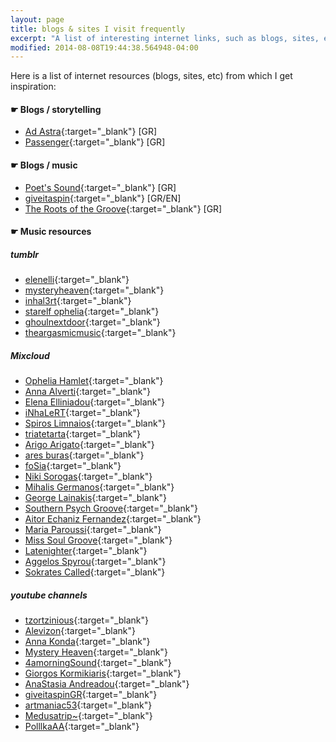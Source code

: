 ```yaml
---
layout: page
title: blogs & sites I visit frequently
excerpt: "A list of interesting internet links, such as blogs, sites, etc that I visit frequently"
modified: 2014-08-08T19:44:38.564948-04:00
---
```


Here is a list of internet resources (blogs, sites, etc) from which I get inspiration:

#### &#x261B; Blogs / storytelling
* [Ad Astra](http://aylwens.blogspot.gr/){:target="_blank"}  [GR]
* [Passenger](http://www.aggelosspyrou.net/){:target="_blank"}  [GR]

#### &#x261B; Blogs / music
* [Poet's Sound](http://poetssound.blogspot.com/){:target="_blank"}  [GR]
* [giveitaspin](http://www.giveitaspin.gr/){:target="_blank"}  [GR/EN]
* [The Roots of the Groove](https://grooveroots.wordpress.com/){:target="_blank"}  [GR]

#### &#x261B; Music resources

##### tumblr

* [elenelli](http://elenelli.tumblr.com/){:target="_blank"}
* [mysteryheaven](http://mysteryheaven.tumblr.com/){:target="_blank"} 
* [inhal3rt](http://inhal3rt.tumblr.com/){:target="_blank"}
* [starelf ophelia](http://elenib.tumblr.com/){:target="_blank"}
* [ghoulnextdoor](http://ghoulnextdoor.tumblr.com/){:target="_blank"}
* [theargasmicmusic](http://theargasmicmusic.tumblr.com/){:target="_blank"}

##### Mixcloud

* [Ophelia Hamlet](http://www.mixcloud.com/opheliah2o/){:target="_blank"}
* [Anna Alverti](http://www.mixcloud.com/annaalverti102/){:target="_blank"}
* [Elena Elliniadou](http://www.mixcloud.com/elenaelliniadou/){:target="_blank"}
* [iNhaLeRT](http://www.mixcloud.com/iNhaLeRT/){:target="_blank"}
* [Spiros Limnaios](http://www.mixcloud.com/spiros-limnaios/){:target="_blank"}
* [triatetarta](http://www.mixcloud.com/triatetarta/){:target="_blank"}
* [Arigo Arigato](http://www.mixcloud.com/FlyingArigo/){:target="_blank"}
* [ares buras](http://www.mixcloud.com/aresburas/){:target="_blank"}
* [foSia](http://www.mixcloud.com/foSia/){:target="_blank"}
* [Niki Sorogas](http://www.mixcloud.com/electronikaki/){:target="_blank"}
* [Mihalis Germanos](http://www.mixcloud.com/mihalisgermanos/){:target="_blank"}
* [George Lainakis](http://www.mixcloud.com/georgelainakis/){:target="_blank"}
* [Southern Psych Groove](http://www.mixcloud.com/southernpsychgroove/){:target="_blank"}
* [Aitor Echaniz Fernandez](http://www.mixcloud.com/AitorEchaniz/){:target="_blank"}
* [Maria Paroussi](http://www.mixcloud.com/mariaparoussi/){:target="_blank"}
* [Miss Soul Groove](http://www.mixcloud.com/misssoulgroove/){:target="_blank"}
* [Latenighter](http://www.mixcloud.com/athinakis/){:target="_blank"}
* [Aggelos Spyrou](http://www.mixcloud.com/aggelosspyrou/){:target="_blank"}
* [Sokrates Called](http://www.mixcloud.com/anartcalled/){:target="_blank"}


##### youtube channels

* [tzortzinious](https://www.youtube.com/channel/UC-cSXjGlG90Gw8VDTwsL06g){:target="_blank"}
* [Alevizon](https://www.youtube.com/channel/UCDUmKobggGUPVz6A8x2qGdg){:target="_blank"}
* [Anna Konda](https://www.youtube.com/channel/UCRwxlqapFLv9EIrzOQ0aN1g){:target="_blank"}
* [Mystery Heaven](https://www.youtube.com/channel/UChzWjhoTgEQ-ZS5XgOPqh_w){:target="_blank"}
* [4amorningSound](https://www.youtube.com/channel/UCFrs8JxdLeShe70zNK1Mh6w){:target="_blank"}
* [Giorgos Kormikiaris](https://www.youtube.com/channel/UCfG0OT2N2yi9bSBBrMAK2QQ){:target="_blank"}
* [AnaStasia Andreadou](https://www.youtube.com/channel/UCGJY9mpHcjJzuysndfP2oyw){:target="_blank"}
* [giveitaspinGR](https://www.youtube.com/channel/UCwbpco8zYrok1i6zxGqkyEg){:target="_blank"}
* [artmaniac53](https://www.youtube.com/channel/UCeI2O8GIPsjdI8pWyic-Xww){:target="_blank"}
* [Medusatrip~](https://www.youtube.com/channel/UCAjayTXVwboR6dAt1Ev2yFA){:target="_blank"}
* [PolllkaAA](https://www.youtube.com/channel/UCExkJGfeeMmJvjmC_Eajt1Q){:target="_blank"}






